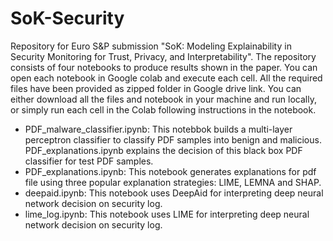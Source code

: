 # SoK-Security
Repository for Euro S&amp;P submission "SoK: Modeling Explainability in Security Monitoring for Trust, Privacy, and Interpretability". The repository consists of four notebooks to produce results shown in the paper. You can open each notebook in Google colab and execute each cell. All the required files have been provided as zipped folder in Google drive link. You can either download all the files and notebook in your machine and run locally, or simply run each cell in the Colab following instructions in the notebook.

- PDF_malware_classifier.ipynb: This notebbok builds a multi-layer perceptron classifier to classify PDF samples into benign and malicious. PDF_explanations.ipynb explains the decision of this black box PDF classifier for test PDF samples.
- PDF_explanations.ipynb: This notebook generates explanations for pdf file using three popular explanation strategies: LIME, LEMNA and SHAP.
- deepaid.ipynb: This notebook uses DeepAid for interpreting deep neural network decision on security log.
- lime_log.ipynb: This notebook uses LIME for interpreting deep neural network decision on security log.

